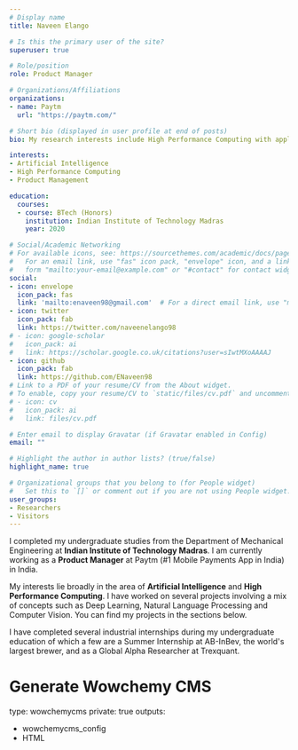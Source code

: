 ```yaml
---
# Display name
title: Naveen Elango

# Is this the primary user of the site?
superuser: true

# Role/position
role: Product Manager

# Organizations/Affiliations
organizations:
- name: Paytm
  url: "https://paytm.com/"

# Short bio (displayed in user profile at end of posts)
bio: My research interests include High Performance Computing with applications in Artificial Intelligence.

interests:
- Artificial Intelligence
- High Performance Computing
- Product Management

education:
  courses:
  - course: BTech (Honors)
    institution: Indian Institute of Technology Madras
    year: 2020

# Social/Academic Networking
# For available icons, see: https://sourcethemes.com/academic/docs/page-builder/#icons
#   For an email link, use "fas" icon pack, "envelope" icon, and a link in the
#   form "mailto:your-email@example.com" or "#contact" for contact widget.
social:
- icon: envelope
  icon_pack: fas
  link: 'mailto:enaveen98@gmail.com'  # For a direct email link, use "mailto:test@example.org".
- icon: twitter
  icon_pack: fab
  link: https://twitter.com/naveenelango98
# - icon: google-scholar
#   icon_pack: ai
#   link: https://scholar.google.co.uk/citations?user=sIwtMXoAAAAJ
- icon: github
  icon_pack: fab
  link: https://github.com/ENaveen98
# Link to a PDF of your resume/CV from the About widget.
# To enable, copy your resume/CV to `static/files/cv.pdf` and uncomment the lines below.
# - icon: cv
#   icon_pack: ai
#   link: files/cv.pdf

# Enter email to display Gravatar (if Gravatar enabled in Config)
email: ""

# Highlight the author in author lists? (true/false)
highlight_name: true

# Organizational groups that you belong to (for People widget)
#   Set this to `[]` or comment out if you are not using People widget.
user_groups:
- Researchers
- Visitors
---
```


I completed my undergraduate studies from the Department of Mechanical Engineering at **Indian Institute of Technology Madras**. I am currently working as a **Product Manager** at Paytm (#1 Mobile Payments App in India) in India.

My interests lie broadly in the area of **Artificial Intelligence** and **High Performance Computing**. I have worked on several projects involving a mix of concepts such as Deep Learning, Natural Language Processing and Computer Vision. You can find my projects in the sections below. 

I have completed several industrial internships during my undergraduate education of which a few are a Summer Internship at AB-InBev, the world's largest brewer, and as a Global Alpha Researcher at Trexquant.

# Generate Wowchemy CMS
type: wowchemycms
private: true
outputs:
  - wowchemycms_config
  - HTML
